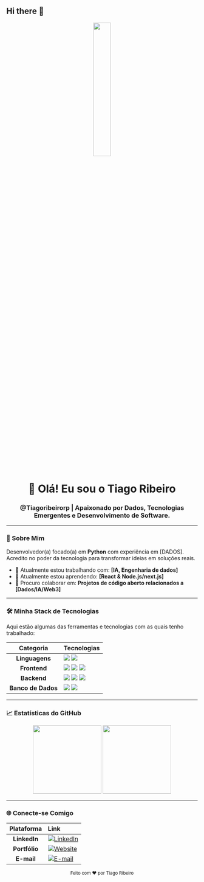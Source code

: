 ## Hi there 👋

<div align="center">
  <img src="https://media.licdn.com/dms/image/v2/D5603AQGFxYixHTjsLw/profile-displayphoto-shrink_800_800/profile-displayphoto-shrink_800_800/0/1731463328443?e=1762992000&v=beta&t=oJHtEpHfyrj57yh9ZQNqY1i7bhqLTSyfCCCBaQ3GCFc" width="30%">
  <h1>👋 Olá! Eu sou o Tiago Ribeiro</h1>
  <h3>@Tiagoribeirorp | Apaixonado por Dados, Tecnologias Emergentes e Desenvolvimento de Software.</h3>
</div>

---

### 🚀 Sobre Mim

Desenvolvedor(a) focado(a) em **Python** com experiência em [DADOS]. Acredito no poder da tecnologia para transformar ideias em soluções reais.

* 🔭 Atualmente estou trabalhando com: **[IA, Engenharia de dados]**
* 🌱 Atualmente estou aprendendo: **[React & Node.js/next.js]**
* 👯 Procuro colaborar em: **Projetos de código aberto relacionados a [Dados/IA/Web3]**

---

### 🛠️ Minha Stack de Tecnologias

Aqui estão algumas das ferramentas e tecnologias com as quais tenho trabalhado:

| Categoria | Tecnologias |
| :---: | :--- |
| **Linguagens** | <img src="https://img.shields.io/badge/JavaScript-F7DF1E?style=for-the-badge&logo=javascript&logoColor=black"/> <img src="https://img.shields.io/badge/Python-3776AB?style=for-the-badge&logo=python&logoColor=white"/> 
| **Frontend** | <img src="https://img.shields.io/badge/React-61DAFB?style=for-the-badge&logo=react&logoColor=black"/> <img src="https://img.shields.io/badge/Next.js-000000?style=for-the-badge&logo=nextdotjs&logoColor=white"/> <img src="https://img.shields.io/badge/Tailwind_CSS-06B6D4?style=for-the-badge&logo=tailwind-css&logoColor=white"/> |
| **Backend** | <img src="https://img.shields.io/badge/Node.js-339933?style=for-the-badge&logo=nodedotjs&logoColor=white"/> <img src="https://img.shields.io/badge/Express.js-000000?style=for-the-badge&logo=express&logoColor=white"/> <img src="https://img.shields.io/badge/Django-092E20?style=for-the-badge&logo=django&logoColor=white"/> |
| **Banco de Dados** | <img src="https://img.shields.io/badge/PostgreSQL-316192?style=for-the-badge&logo=postgresql&logoColor=white"/> <img src="https://img.shields.io/badge/MongoDB-47A248?style=for-the-badge&logo=mongodb&logoColor=white"/> |



---

### 📈 Estatísticas do GitHub

<div align="center">
  <img height="180em" src="https://github-readme-stats.vercel.app/api?username=Tiagoribeirorp&show_icons=true&theme=onedark&include_all_commits=true&count_private=true"/>
  <img height="180em" src="https://github-readme-stats.vercel.app/api/top-langs/?username=Tiagoribeirorp&layout=compact&langs_count=7&theme=onedark"/>
</div>

---

### 🌐 Conecte-se Comigo

| Plataforma | Link |
| :---: | :--- |
| **LinkedIn** | [![LinkedIn](https://img.shields.io/badge/LinkedIn-0077B5?style=for-the-badge&logo=linkedin&logoColor=white)]([https://www.linkedin.com/in/analista-tiago-ribeiro/]) |
| **Portfólio** | [![Website](https://img.shields.io/badge/Website-000000?style=for-the-badge&logo=About.me&logoColor=white)]([https://tiagopersonalsite.netlify.app/#]) |
| **E-mail** | [![E-mail](https://img.shields.io/badge/E--mail-D14836?style=for-the-badge&logo=gmail&logoColor=white)](mailto:[tiagoribeirodev@gmail.com]) |

<p align="center">
  <small>Feito com ❤️ por Tiago Ribeiro</small>
</p>

